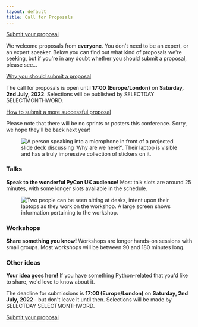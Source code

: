 ```yaml
---
layout: default
title: Call for Proposals
---
```


<a href="https://pretalx.com/pycon-uk-2022/cfp" target="_blank">Submit your proposal</a>

<p>We welcome proposals from <strong>everyone</strong>. You don't need to be an expert, or an expert speaker. Below you can find out what kind of proposals we're seeking, but if you're in any doubt whether you should submit a proposal, please see...</p>

<a href="/call-for-proposals/why-you-should-submit-proposal/">Why you should submit a proposal</a>

<p>The call for proposals is open until <strong>17:00 (Europe/London)</strong> on <strong>Saturday, 2nd July, 2022</strong>. Selections will be published by SELECTDAY SELECTMONTHWORD.</p>

<a href="/call-for-proposals/proposal-submission-advice/">How to submit a more successful proposal</a>

<p>Please note that there will be no sprints or posters this conference. Sorry, we hope they'll be back next year!</p>

<style>
  .box_cfp figure {
    float: right;
    max-width: 250px;
    margin-left: 1em;
    margin-bottom: 1em;
  }

  .box_cfp h3 {
    margin-top: 0;
    margin-bottom: 0.5em;
  }

  .box_cfp p:nth-child(3) {
    margin-top: 0.5em;
  }

  h2 {
    margin-top: 3em;
  }
</style>

<div class="box box_blue">
  <figure>
    <img src="/images/mikey_talk.jpg" alt="A person speaking into a microphone in front of a projected slide deck discussing 'Why are we here?'. Their laptop is visible and has a truly impressive collection of stickers on it.">
  </figure>

  <h3>Talks</h3>
  <p><strong>Speak to the wonderful PyCon UK audience!</strong> Most talk slots are around 25 minutes, with some longer slots available in the schedule.</p>
</div>

<div class="box box_red">
  <figure>
    <img src="/images/workshop.jpg" alt="Two people can be seen sitting at desks, intent upon their laptops as they work on the workshop. A large screen shows information pertaining to the workshop.">
  </figure>

  <h3>Workshops</h3>
  <p><strong>Share something you know!</strong> Workshops are longer hands-on sessions with small groups. Most workshops will be between 90 and 180 minutes long.</p>
</div>

<div class="box box_blue">
  <h3>Other ideas</h3>
  <p><strong>Your idea goes here!</strong> If you have something Python-related that you'd like to share, we'd love to know about it.</p>
</div>

<div class="box box_red">
  <p>The deadline for submissions is <strong>17:00 (Europe/London)</strong> on <strong>Saturday, 2nd July, 2022 </strong>- but don't leave it until then. Selections will be made by SELECTDAY SELECTMONTHWORD.</p>
  <a href="https://pretalx.com/pycon-uk-2022/cfp" target="_blank" class="btn btn-warning btn-lg btn-block">Submit your proposal</a>
</div>
